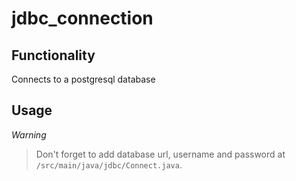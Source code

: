 # jdbc_connection

## Functionality
Connects to a postgresql database
    
## Usage
*Warning*
> Don't forget to add database url, username and password at `/src/main/java/jdbc/Connect.java`.

